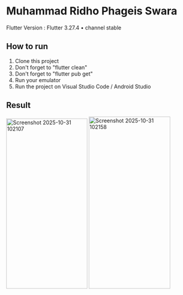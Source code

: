 # Muhammad Ridho Phageis Swara

Flutter Version : Flutter 3.27.4 • channel stable 

## How to run
1. Clone this project
2. Don't forget to "flutter clean"
3. Don't forget to "flutter pub get"
4. Run your emulator    
5. Run the project on Visual Studio Code / Android Studio

## Result
<img width="216" height="454" alt="Screenshot 2025-10-31 102107" src="https://github.com/user-attachments/assets/ca27d1e8-1595-41d7-acc4-a356eb6be5d0" />
<img width="217" height="459" alt="Screenshot 2025-10-31 102158" src="https://github.com/user-attachments/assets/aa2ed187-a1c4-42b1-a137-dfa3d0073204" />
